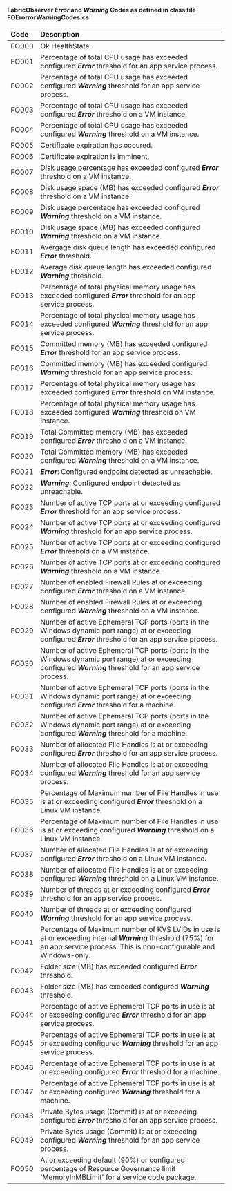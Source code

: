 **FabricObserver ***Error*** and ***Warning*** Codes as defined in class file FOErorrorWarningCodes.cs** 

| Code | Description |  
| :--- | :--- | 
| FO000 | Ok HealthState | 
| FO001 | Percentage of total CPU usage has exceeded configured ***Error*** threshold for an app service process. | 
| FO002 | Percentage of total CPU usage has exceeded configured ***Warning*** threshold for an app service process. | 
| FO003 | Percentage of total CPU usage has exceeded configured ***Error*** threshold on a VM instance. | 
| FO004 | Percentage of total CPU usage has exceeded configured ***Warning*** threshold on a VM instance. | 
| FO005 | Certificate expiration has occured. | 
| FO006 | Certificate expiration is imminent. |  
| FO007 | Disk usage percentage has exceeded configured ***Error*** threshold on a VM instance. | 
| FO008 | Disk usage space (MB) has exceeded configured ***Error*** threshold on a VM instance. | 
| FO009 | Disk usage percentage has exceeded configured ***Warning*** threshold on a VM instance. |  
| FO010 | Disk usage space (MB) has exceeded configured ***Warning*** threshold on a VM instance. |  
| FO011 | Avergage disk queue length has exceeded configured ***Error*** threshold. |  
| FO012 | Average disk queue length has exceeded configured ***Warning*** threshold. |  
| FO013 | Percentage of total physical memory usage has exceeded configured ***Error*** threshold for an app service process. |  
| FO014 | Percentage of total physical memory usage has exceeded configured ***Warning*** threshold for an app service process. |  
| FO015 | Committed memory (MB) has exceeded configured ***Error*** threshold for an app service process. |  
| FO016 | Committed memory (MB) has exceeded configured ***Warning*** threshold for an app service process. |  
| FO017 | Percentage of total physical memory usage has exceeded configured ***Error*** threshold on VM instance. |  
| FO018 | Percentage of total physical memory usage has exceeded configured ***Warning*** threshold on VM instance. | 
| FO019 | Total Committed memory (MB) has exceeded configured ***Error*** threshold on a VM instance. | 
| FO020 | Total Committed memory (MB) has exceeded configured ***Warning*** threshold on a VM instance. | 
| FO021 | ***Error***: Configured endpoint detected as unreachable. | 
| FO022 | ***Warning***: Configured endpoint detected as unreachable. | 
| FO023 | Number of active TCP ports at or exceeding configured ***Error*** threshold for an app service process.  | 
| FO024 | Number of active TCP ports at or exceeding configured ***Warning*** threshold for an app service process. | 
| FO025 | Number of active TCP ports at or exceeding configured ***Error*** threshold on a VM instance. | 
| FO026 | Number of active TCP ports at or exceeding configured ***Warning*** threshold on a VM instance.  | 
| FO027 | Number of enabled Firewall Rules at or exceeding configured ***Error*** threshold on a VM instance.  | 
| FO028 | Number of enabled Firewall Rules at or exceeding configured ***Warning*** threshold on a VM instance. | 
| FO029 | Number of active Ephemeral TCP ports (ports in the Windows dynamic port range) at or exceeding configured ***Error*** threshold for an app service process. | 
| FO030 | Number of active Ephemeral TCP ports (ports in the Windows dynamic port range) at or exceeding configured ***Warning*** threshold for an app service process. | 
| FO031 | Number of active Ephemeral TCP ports (ports in the Windows dynamic port range) at or exceeding configured ***Error*** threshold for a machine.  | 
| FO032 | Number of active Ephemeral TCP ports (ports in the Windows dynamic port range) at or exceeding configured ***Warning*** threshold for a machine.  | 
| FO033 | Number of allocated File Handles is at or exceeding configured ***Error*** threshold for an app service process.  | 
| FO034 | Number of allocated File Handles is at or exceeding configured ***Warning*** threshold for an app service process.  |
| FO035 | Percentage of Maximum number of File Handles in use is at or exceeding configured ***Error*** threshold on a Linux VM instance.  | 
| FO036 | Percentage of Maximum number of File Handles in use is at or exceeding configured ***Warning*** threshold on a Linux VM instance.  | 
| FO037 | Number of allocated File Handles is at or exceeding configured ***Error*** threshold on a Linux VM instance. |  
| FO038 | Number of allocated File Handles is at or exceeding configured ***Warning*** threshold on a Linux VM instance. | 
| FO039 | Number of threads at or exceeding configured ***Error*** threshold for an app service process. | 
| FO040 | Number of threads at or exceeding configured ***Warning*** threshold for an app service process. |  
| FO041 | Percentage of Maximum number of KVS LVIDs in use is at or exceeding internal ***Warning*** threshold (75%) for an app service process. This is non-configurable and Windows-only. | 
| FO042 | Folder size (MB) has exceeded configured ***Error*** threshold. |  
| FO043 | Folder size (MB) has exceeded configured ***Warning*** threshold. | 
| FO044 | Percentage of active Ephemeral TCP ports in use is at or exceeding configured ***Error*** threshold for an app service process. | 
| FO045 | Percentage of active Ephemeral TCP ports in use is at or exceeding configured ***Warning*** threshold for an app service process. | 
| FO046 | Percentage of active Ephemeral TCP ports in use is at or exceeding configured ***Error*** threshold for a machine. | 
| FO047 | Percentage of active Ephemeral TCP ports in use is at or exceeding configured ***Warning*** threshold for a machine. | 
| FO048 | Private Bytes usage (Commit) is at or exceeding configured ***Error*** threshold for an app service process. | 
| FO049 | Private Bytes usage (Commit) is at or exceeding configured ***Warning*** threshold for an app service process. | 
| FO050 | At or exceeding default (90%) or configured percentage of Resource Governance limit 'MemoryInMBLimit' for a service code package. | 

